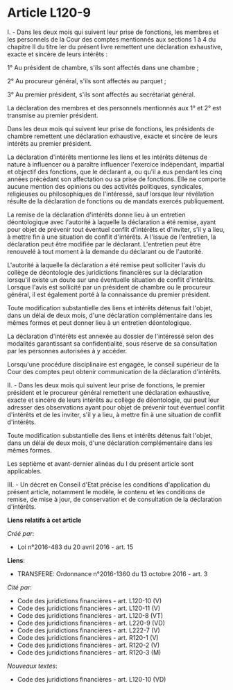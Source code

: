 # Article L120-9

I. - Dans les deux mois qui suivent leur prise de fonctions, les membres et les personnels de la Cour des comptes mentionnés
aux sections 1 à 4 du chapitre II du titre Ier du présent livre remettent une déclaration exhaustive, exacte et sincère de
leurs intérêts :

1° Au président de chambre, s'ils sont affectés dans une chambre ;

2° Au procureur général, s'ils sont affectés au parquet ;

3° Au premier président, s'ils sont affectés au secrétariat général.

La déclaration des membres et des personnels mentionnés aux 1° et 2° est transmise au premier président.

Dans les deux mois qui suivent leur prise de fonctions, les présidents de chambre remettent une déclaration exhaustive,
exacte et sincère de leurs intérêts au premier président.

La déclaration d'intérêts mentionne les liens et les intérêts détenus de nature à influencer ou à paraître influencer
l'exercice indépendant, impartial et objectif des fonctions, que le déclarant a, ou qu'il a eus pendant les cinq années
précédant son affectation ou sa prise de fonctions. Elle ne comporte aucune mention des opinions ou des activités politiques,
syndicales, religieuses ou philosophiques de l'intéressé, sauf lorsque leur révélation résulte de la déclaration de fonctions
ou de mandats exercés publiquement.

La remise de la déclaration d'intérêts donne lieu à un entretien déontologique avec l'autorité à laquelle la déclaration a
été remise, ayant pour objet de prévenir tout éventuel conflit d'intérêts et d'inviter, s'il y a lieu, à mettre fin à une
situation de conflit d'intérêts. A l'issue de l'entretien, la déclaration peut être modifiée par le déclarant. L'entretien
peut être renouvelé à tout moment à la demande du déclarant ou de l'autorité.

L'autorité à laquelle la déclaration a été remise peut solliciter l'avis du collège de déontologie des juridictions
financières sur la déclaration lorsqu'il existe un doute sur une éventuelle situation de conflit d'intérêts. Lorsque l'avis
est sollicité par un président de chambre ou le procureur général, il est également porté à la connaissance du premier
président.

Toute modification substantielle des liens et intérêts détenus fait l'objet, dans un délai de deux mois, d'une déclaration
complémentaire dans les mêmes formes et peut donner lieu à un entretien déontologique.

La déclaration d'intérêts est annexée au dossier de l'intéressé selon des modalités garantissant sa confidentialité, sous
réserve de sa consultation par les personnes autorisées à y accéder.

Lorsqu'une procédure disciplinaire est engagée, le conseil supérieur de la Cour des comptes peut obtenir communication de la
déclaration d'intérêts.

II. - Dans les deux mois qui suivent leur prise de fonctions, le premier président et le procureur général remettent une
déclaration exhaustive, exacte et sincère de leurs intérêts au collège de déontologie, qui peut leur adresser des
observations ayant pour objet de prévenir tout éventuel conflit d'intérêts et de les inviter, s'il y a lieu, à mettre fin à
une situation de conflit d'intérêts.

Toute modification substantielle des liens et intérêts détenus fait l'objet, dans un délai de deux mois, d'une déclaration
complémentaire dans les mêmes formes.

Les septième et avant-dernier alinéas du I du présent article sont applicables.

III. - Un décret en Conseil d'Etat précise les conditions d'application du présent article, notamment le modèle, le contenu
et les conditions de remise, de mise à jour, de conservation et de consultation de la déclaration d'intérêts.

**Liens relatifs à cet article**

_Créé par_:

  - Loi n°2016-483 du 20 avril 2016 - art. 15

**Liens**:

  - TRANSFERE: Ordonnance n°2016-1360 du 13 octobre 2016 - art. 3

_Cité par_:

  - Code des juridictions financières - art. L120-10 (V)
  - Code des juridictions financières - art. L120-11 (V)
  - Code des juridictions financières - art. L120-8 (VT)
  - Code des juridictions financières - art. L220-9 (VD)
  - Code des juridictions financières - art. L222-7 (V)
  - Code des juridictions financières - art. R120-1 (V)
  - Code des juridictions financières - art. R120-2 (V)
  - Code des juridictions financières - art. R120-3 (M)

_Nouveaux textes_:

  - Code des juridictions financières - art. L120-10 (VD)

